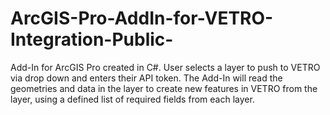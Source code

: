 # ArcGIS-Pro-AddIn-for-VETRO-Integration-Public-

Add-In for ArcGIS Pro created in C#. User selects a layer to push to VETRO via drop down and enters their API token. The Add-In will read the geometries and data in the layer to create new features in VETRO from the layer, using a defined list of required fields from each layer.
